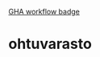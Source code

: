 [GHA workflow badge](https://github.com/MiikaMatias/ohtuvarasto/workflows/CI/badge.svg)

# ohtuvarasto
